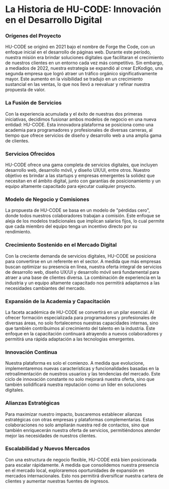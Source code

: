 # La Historia de HU-CODE: Innovación en el Desarrollo Digital

### Orígenes del Proyecto
HU-CODE se originó en 2021 bajo el nombre de Forge the Code, con un enfoque inicial en el desarrollo de páginas web. Durante este período, nuestra misión era brindar soluciones digitales que facilitaran el crecimiento de nuestros clientes en un entorno cada vez más competitivo. Sin embargo, a mediados de 2022, nuestra estrategia se expandió al crear EzKodigo, una segunda empresa que logró atraer un tráfico orgánico significativamente mayor. Este aumento en la visibilidad se tradujo en un crecimiento sustancial en las ventas, lo que nos llevó a reevaluar y refinar nuestra propuesta de valor.

### La Fusión de Servicios
Con la experiencia acumulada y el éxito de nuestras dos primeras iniciativas, decidimos fusionar ambos modelos de negocio en una nueva entidad: HU-CODE. Esta innovadora plataforma se posiciona como una academia para programadores y profesionales de diversas carreras, al tiempo que ofrece servicios de diseño y desarrollo web a una amplia gama de clientes. 

### Servicios Ofrecidos
HU-CODE ofrece una gama completa de servicios digitales, que incluyen desarrollo web, desarrollo móvil, y diseño UX/UI, entre otros. Nuestro objetivo es brindar a las startups y empresas emergentes la solidez que necesitan en el ámbito digital, junto con garantías de posicionamiento y un equipo altamente capacitado para ejecutar cualquier proyecto.

### Modelo de Negocio y Comisiones
La propuesta de HU-CODE se basa en un modelo de "pérdidas cero", donde todos nuestros colaboradores trabajan a comisión. Este enfoque se aleja de los modelos tradicionales que implican salarios fijos, lo cual permite que cada miembro del equipo tenga un incentivo directo por su rendimiento.

### Crecimiento Sostenido en el Mercado Digital
Con la creciente demanda de servicios digitales, HU-CODE se posiciona para convertirse en un referente en el sector. A medida que más empresas buscan optimizar su presencia en línea, nuestra oferta integral de servicios de desarrollo web, diseño UX/UI y desarrollo móvil será fundamental para atraer a una base de clientes diversa. La combinación de experiencia en la industria y un equipo altamente capacitado nos permitirá adaptarnos a las necesidades cambiantes del mercado.

### Expansión de la Academia y Capacitación
La faceta académica de HU-CODE se convertirá en un pilar esencial. Al ofrecer formación especializada para programadores y profesionales de diversas áreas, no solo fortalecemos nuestras capacidades internas, sino que también contribuimos al crecimiento del talento en la industria. Este enfoque en la capacitación continuará atrayendo a nuevos colaboradores y permitirá una rápida adaptación a las tecnologías emergentes.

### Innovación Continua
Nuestra plataforma es solo el comienzo. A medida que evolucione, implementaremos nuevas características y funcionalidades basadas en la retroalimentación de nuestros usuarios y las tendencias del mercado. Este ciclo de innovación constante no solo mejorará nuestra oferta, sino que también solidificará nuestra reputación como un líder en soluciones digitales.

### Alianzas Estratégicas
Para maximizar nuestro impacto, buscaremos establecer alianzas estratégicas con otras empresas y plataformas complementarias. Estas colaboraciones no solo ampliarán nuestra red de contactos, sino que también enriquecerán nuestra oferta de servicios, permitiéndonos atender mejor las necesidades de nuestros clientes.

### Escalabilidad y Nuevos Mercados
Con una estructura de negocio flexible, HU-CODE está bien posicionada para escalar rápidamente. A medida que consolidemos nuestra presencia en el mercado local, exploraremos oportunidades de expansión en mercados internacionales. Esto nos permitirá diversificar nuestra cartera de clientes y aumentar nuestras fuentes de ingresos.
